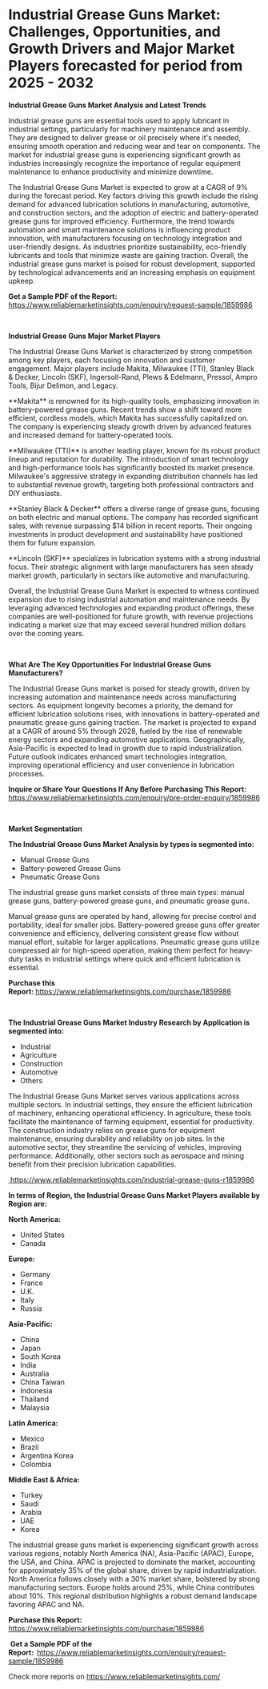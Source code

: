 <p><h1>Industrial Grease Guns Market: Challenges, Opportunities, and Growth Drivers and Major Market Players forecasted for period from 2025 - 2032</h1></p><p><strong>Industrial Grease Guns Market Analysis and Latest Trends</strong></p>
<p><p>Industrial grease guns are essential tools used to apply lubricant in industrial settings, particularly for machinery maintenance and assembly. They are designed to deliver grease or oil precisely where it's needed, ensuring smooth operation and reducing wear and tear on components. The market for industrial grease guns is experiencing significant growth as industries increasingly recognize the importance of regular equipment maintenance to enhance productivity and minimize downtime.</p><p>The Industrial Grease Guns Market is expected to grow at a CAGR of 9% during the forecast period. Key factors driving this growth include the rising demand for advanced lubrication solutions in manufacturing, automotive, and construction sectors, and the adoption of electric and battery-operated grease guns for improved efficiency. Furthermore, the trend towards automation and smart maintenance solutions is influencing product innovation, with manufacturers focusing on technology integration and user-friendly designs. As industries prioritize sustainability, eco-friendly lubricants and tools that minimize waste are gaining traction. Overall, the industrial grease guns market is poised for robust development, supported by technological advancements and an increasing emphasis on equipment upkeep.</p></p>
<p><strong>Get a Sample PDF of the Report:&nbsp;</strong> <a href="https://www.reliablemarketinsights.com/enquiry/request-sample/1859986?utm_campaign=3312&utm_medium=2&utm_source=Github&utm_content=ia&utm_term=08042025&utm_id=industrial-grease-guns">https://www.reliablemarketinsights.com/enquiry/request-sample/1859986</a></p>
<p>&nbsp;</p>
<p><strong>Industrial Grease Guns Major Market Players</strong></p>
<p><p>The Industrial Grease Guns Market is characterized by strong competition among key players, each focusing on innovation and customer engagement. Major players include Makita, Milwaukee (TTI), Stanley Black & Decker, Lincoln (SKF), Ingersoll-Rand, Plews & Edelmann, Pressol, Ampro Tools, Bijur Delimon, and Legacy.</p><p>**Makita** is renowned for its high-quality tools, emphasizing innovation in battery-powered grease guns. Recent trends show a shift toward more efficient, cordless models, which Makita has successfully capitalized on. The company is experiencing steady growth driven by advanced features and increased demand for battery-operated tools.</p><p>**Milwaukee (TTI)** is another leading player, known for its robust product lineup and reputation for durability. The introduction of smart technology and high-performance tools has significantly boosted its market presence. Milwaukee's aggressive strategy in expanding distribution channels has led to substantial revenue growth, targeting both professional contractors and DIY enthusiasts.</p><p>**Stanley Black & Decker** offers a diverse range of grease guns, focusing on both electric and manual options. The company has recorded significant sales, with revenue surpassing $14 billion in recent reports. Their ongoing investments in product development and sustainability have positioned them for future expansion.</p><p>**Lincoln (SKF)** specializes in lubrication systems with a strong industrial focus. Their strategic alignment with large manufacturers has seen steady market growth, particularly in sectors like automotive and manufacturing.</p><p>Overall, the Industrial Grease Guns Market is expected to witness continued expansion due to rising industrial automation and maintenance needs. By leveraging advanced technologies and expanding product offerings, these companies are well-positioned for future growth, with revenue projections indicating a market size that may exceed several hundred million dollars over the coming years.</p></p>
<p>&nbsp;</p>
<p><strong>What Are The Key Opportunities For Industrial Grease Guns Manufacturers?</strong></p>
<p><p>The Industrial Grease Guns market is poised for steady growth, driven by increasing automation and maintenance needs across manufacturing sectors. As equipment longevity becomes a priority, the demand for efficient lubrication solutions rises, with innovations in battery-operated and pneumatic grease guns gaining traction. The market is projected to expand at a CAGR of around 5% through 2028, fueled by the rise of renewable energy sectors and expanding automotive applications. Geographically, Asia-Pacific is expected to lead in growth due to rapid industrialization. Future outlook indicates enhanced smart technologies integration, improving operational efficiency and user convenience in lubrication processes.</p></p>
<p><strong>Inquire or Share Your Questions If Any Before Purchasing This Report:</strong> <a href="https://www.reliablemarketinsights.com/enquiry/pre-order-enquiry/1859986?utm_campaign=3312&utm_medium=2&utm_source=Github&utm_content=ia&utm_term=08042025&utm_id=industrial-grease-guns">https://www.reliablemarketinsights.com/enquiry/pre-order-enquiry/1859986</a></p>
<p>&nbsp;</p>
<p><strong>Market Segmentation</strong></p>
<p><strong>The Industrial Grease Guns Market Analysis by types is segmented into:</strong></p>
<p><ul><li>Manual Grease Guns</li><li>Battery-powered Grease Guns</li><li>Pneumatic Grease Guns</li></ul></p>
<p><p>The industrial grease guns market consists of three main types: manual grease guns, battery-powered grease guns, and pneumatic grease guns. </p><p>Manual grease guns are operated by hand, allowing for precise control and portability, ideal for smaller jobs. Battery-powered grease guns offer greater convenience and efficiency, delivering consistent grease flow without manual effort, suitable for larger applications. Pneumatic grease guns utilize compressed air for high-speed operation, making them perfect for heavy-duty tasks in industrial settings where quick and efficient lubrication is essential.</p></p>
<p><strong>Purchase this Report:&nbsp;</strong><a href="https://www.reliablemarketinsights.com/purchase/1859986?utm_campaign=3312&utm_medium=2&utm_source=Github&utm_content=ia&utm_term=08042025&utm_id=industrial-grease-guns">https://www.reliablemarketinsights.com/purchase/1859986</a></p>
<p>&nbsp;</p>
<p><strong>The Industrial Grease Guns Market Industry Research by Application is segmented into:</strong></p>
<p><ul><li>Industrial</li><li>Agriculture</li><li>Construction</li><li>Automotive</li><li>Others</li></ul></p>
<p><p>The Industrial Grease Guns Market serves various applications across multiple sectors. In industrial settings, they ensure the efficient lubrication of machinery, enhancing operational efficiency. In agriculture, these tools facilitate the maintenance of farming equipment, essential for productivity. The construction industry relies on grease guns for equipment maintenance, ensuring durability and reliability on job sites. In the automotive sector, they streamline the servicing of vehicles, improving performance. Additionally, other sectors such as aerospace and mining benefit from their precision lubrication capabilities.</p></p>
<p><a href="https://www.reliablemarketinsights.com/industrial-grease-guns-r1859986?utm_campaign=3312&utm_medium=2&utm_source=Github&utm_content=ia&utm_term=08042025&utm_id=industrial-grease-guns">&nbsp;https://www.reliablemarketinsights.com/industrial-grease-guns-r1859986</a></p>
<p><strong>In terms of Region, the Industrial Grease Guns Market Players available by Region are:</strong></p>
<p>
    <p> <strong> North America: </strong>
        <ul>
            <li>United States</li>
            <li>Canada</li>
        </ul>
        </p> 
    <p> <strong> Europe: </strong>
        <ul>
            <li>Germany</li>
            <li>France</li>
            <li>U.K.</li>
            <li>Italy</li>
            <li>Russia</li>
        </ul>
        </p> 
    <p> <strong> Asia-Pacific: </strong>
        <ul>
            <li>China</li>
            <li>Japan</li>
            <li>South Korea</li>
            <li>India</li>
            <li>Australia</li>
            <li>China Taiwan</li>
            <li>Indonesia</li>
            <li>Thailand</li>
            <li>Malaysia</li>
        </ul>
        </p> 
    <p> <strong> Latin America: </strong>
        <ul>
            <li>Mexico</li>
            <li>Brazil</li>
            <li>Argentina Korea</li>
            <li>Colombia</li>
        </ul>
        </p> 
    <p> <strong> Middle East & Africa: </strong>
        <ul>
            <li>Turkey</li>
            <li>Saudi</li>
            <li>Arabia</li>
            <li>UAE</li>
            <li>Korea</li>
        </ul>
    </p>
    </p>
<p><p>The industrial grease guns market is experiencing significant growth across various regions, notably North America (NA), Asia-Pacific (APAC), Europe, the USA, and China. APAC is projected to dominate the market, accounting for approximately 35% of the global share, driven by rapid industrialization. North America follows closely with a 30% market share, bolstered by strong manufacturing sectors. Europe holds around 25%, while China contributes about 10%. This regional distribution highlights a robust demand landscape favoring APAC and NA.</p></p>
<p><strong>Purchase this Report: </strong><a href="https://www.reliablemarketinsights.com/purchase/1859986?utm_campaign=3312&utm_medium=2&utm_source=Github&utm_content=ia&utm_term=08042025&utm_id=industrial-grease-guns">https://www.reliablemarketinsights.com/purchase/1859986</a></p>
<p>&nbsp;<strong>Get a Sample PDF of the Report:&nbsp;&nbsp;</strong><a href="https://www.reliablemarketinsights.com/enquiry/request-sample/1859986?utm_campaign=3312&utm_medium=2&utm_source=Github&utm_content=ia&utm_term=08042025&utm_id=industrial-grease-guns">https://www.reliablemarketinsights.com/enquiry/request-sample/1859986</a></p>
<p><strong></strong></p>
<p>Check more reports on <a href="https://www.reliablemarketinsights.com/?utm_campaign=3312&utm_medium=2&utm_source=Github&utm_content=ia&utm_term=08042025&utm_id=industrial-grease-guns">https://www.reliablemarketinsights.com/</a></p>